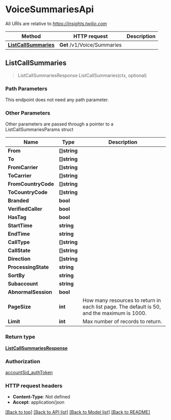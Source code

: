 # VoiceSummariesApi

All URIs are relative to *https://insights.twilio.com*

Method | HTTP request | Description
------------- | ------------- | -------------
[**ListCallSummaries**](VoiceSummariesApi.md#ListCallSummaries) | **Get** /v1/Voice/Summaries | 



## ListCallSummaries

> ListCallSummariesResponse ListCallSummaries(ctx, optional)



### Path Parameters

This endpoint does not need any path parameter.

### Other Parameters

Other parameters are passed through a pointer to a ListCallSummariesParams struct


Name | Type | Description
------------- | ------------- | -------------
**From** | **[]string** | 
**To** | **[]string** | 
**FromCarrier** | **[]string** | 
**ToCarrier** | **[]string** | 
**FromCountryCode** | **[]string** | 
**ToCountryCode** | **[]string** | 
**Branded** | **bool** | 
**VerifiedCaller** | **bool** | 
**HasTag** | **bool** | 
**StartTime** | **string** | 
**EndTime** | **string** | 
**CallType** | **[]string** | 
**CallState** | **[]string** | 
**Direction** | **[]string** | 
**ProcessingState** | **string** | 
**SortBy** | **string** | 
**Subaccount** | **string** | 
**AbnormalSession** | **bool** | 
**PageSize** | **int** | How many resources to return in each list page. The default is 50, and the maximum is 1000.
**Limit** | **int** | Max number of records to return.

### Return type

[**ListCallSummariesResponse**](ListCallSummariesResponse.md)

### Authorization

[accountSid_authToken](../README.md#accountSid_authToken)

### HTTP request headers

- **Content-Type**: Not defined
- **Accept**: application/json

[[Back to top]](#) [[Back to API list]](../README.md#documentation-for-api-endpoints)
[[Back to Model list]](../README.md#documentation-for-models)
[[Back to README]](../README.md)

